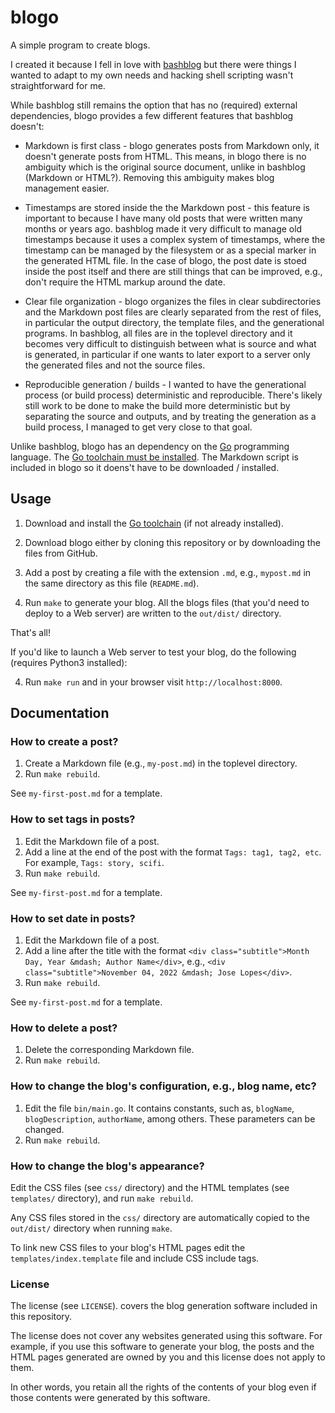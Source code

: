 # blogo

A simple program to create blogs.

I created it because I fell in love with
[bashblog](https://github.com/cfenollosa/bashblog) but there were things I
wanted to adapt to my own needs and hacking shell scripting wasn't
straightforward for me.

While bashblog still remains the option that has no (required) external
dependencies, blogo provides a few different features that bashblog doesn't:

* Markdown is first class - blogo generates posts from Markdown only, it
  doesn't generate posts from HTML. This means, in blogo there is no ambiguity
  which is the original source document, unlike in bashblog (Markdown or
  HTML?). Removing this ambiguity makes blog management easier.

* Timestamps are stored inside the the Markdown post - this feature is important
  to because I have many old posts that were written many months or years
  ago. bashblog made it very difficult to manage old timestamps because it uses
  a complex system of timestamps, where the timestamp can be managed by the
  filesystem or as a special marker in the generated HTML file. In the case of
  blogo, the post date is stoed inside the post itself and there are still
  things that can be improved, e.g., don't require the HTML markup around the
  date.

* Clear file organization - blogo organizes the files in clear subdirectories
  and the Markdown post files are clearly separated from the rest of files, in
  particular the output directory, the template files, and the generational
  programs. In bashblog, all files are in the toplevel directory and it becomes
  very difficult to distinguish between what is source and what is generated, in
  particular if one wants to later export to a server only the generated files
  and not the source files.

* Reproducible generation / builds - I wanted to have the generational process
  (or build process) deterministic and reproducible. There's likely still work
  to be done to make the build more deterministic but by separating the source
  and outputs, and by treating the generation as a build process, I managed to
  get very close to that goal.

Unlike bashblog, blogo has an dependency on the [Go](https://go.dev/)
programming language. The [Go toolchain must be
installed](https://go.dev/doc/install). The Markdown script is included in
blogo so it doens't have to be downloaded / installed.

## Usage

1. Download and install the [Go toolchain](https://go.dev/doc/install) (if not
   already installed).

2. Download blogo either by cloning this repository or by downloading the files
   from GitHub.

3. Add a post by creating a file with the extension `.md`, e.g., `mypost.md` in
   the same directory as this file (`README.md`).

4. Run `make` to generate your blog. All the blogs files (that you'd need to
   deploy to a Web server) are written to the `out/dist/` directory.

That's all!

If you'd like to launch a Web server to test your blog, do the following
(requires Python3 installed):

4. Run `make run` and in your browser visit `http://localhost:8000`.

## Documentation

### How to create a post?

1. Create a Markdown file (e.g., `my-post.md`) in the toplevel directory.
2. Run `make rebuild`.

See `my-first-post.md` for a template.

### How to set tags in posts?

1. Edit the Markdown file of a post.
2. Add a line at the end of the post with the format `Tags: tag1,
   tag2, etc`. For example, `Tags: story, scifi`.
3. Run `make rebuild`.

See `my-first-post.md` for a template.

### How to set date in posts?

1. Edit the Markdown file of a post.
2. Add a line after the title with the format `<div
   class="subtitle">Month Day, Year &mdash; Author Name</div>`, e.g.,
   `<div class="subtitle">November 04, 2022 &mdash; Jose Lopes</div>`.
3. Run `make rebuild`.

See `my-first-post.md` for a template.

### How to delete a post?

1. Delete the corresponding Markdown file.
2. Run `make rebuild`.

### How to change the blog's configuration, e.g., blog name, etc?

1. Edit the file `bin/main.go`. It contains constants, such as,
   `blogName`, `blogDescription`, `authorName`, among others. These
   parameters can be changed.
2. Run `make rebuild`.

### How to change the blog's appearance?

Edit the CSS files (see `css/` directory) and the HTML templates (see
`templates/` directory), and run `make rebuild`.

Any CSS files stored in the `css/` directory are automatically copied
to the `out/dist/` directory when running `make`.

To link new CSS files to your blog's HTML pages edit the
`templates/index.template` file and include CSS include tags.

### License

The license (see `LICENSE`). covers the blog generation software included in
this repository.

The license does not cover any websites generated using this software. For
example, if you use this software to generate your blog, the posts and the HTML
pages generated are owned by you and this license does not apply to them.

In other words, you retain all the rights of the contents of your blog even if
those contents were generated by this software.
